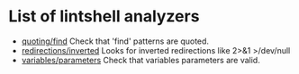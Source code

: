 # List of lintshell analyzers
- [quoting/find](quoting-find.md)  Check that 'find' patterns are quoted.
- [redirections/inverted](redirections-inverted.md)  Looks for inverted redirections like 2>&1 >/dev/null
- [variables/parameters](variables-parameters.md)  Check that variables parameters are valid.
